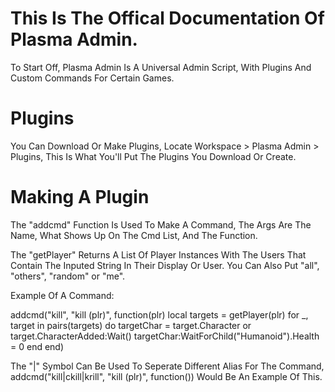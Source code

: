 # This Is The Offical Documentation Of Plasma Admin.

To Start Off, Plasma Admin Is A Universal Admin Script, With Plugins And Custom Commands For Certain Games.


# Plugins

You Can Download Or Make Plugins, Locate Workspace > Plasma Admin > Plugins, This Is What You'll Put The Plugins You Download Or Create.


# Making A Plugin

The "addcmd" Function Is Used To Make A Command, The Args Are The Name, What Shows Up On The Cmd List, And The Function.

The "getPlayer" Returns A List Of Player Instances With The Users That Contain The Inputed String In Their Display Or User. You Can Also Put "all", "others", "random" or "me".

Example Of A Command:

addcmd("kill", "kill (plr)", function(plr)
    local targets = getPlayer(plr)
    for _, target in pairs(targets) do
       targetChar = target.Character or target.CharacterAdded:Wait()
       targetChar:WaitForChild("Humanoid").Health = 0
    end
end)

The "|" Symbol Can Be Used To Seperate Different Alias For The Command, addcmd("kill|ckill|krill", "kill (plr)", function()) Would Be An Example Of This.
